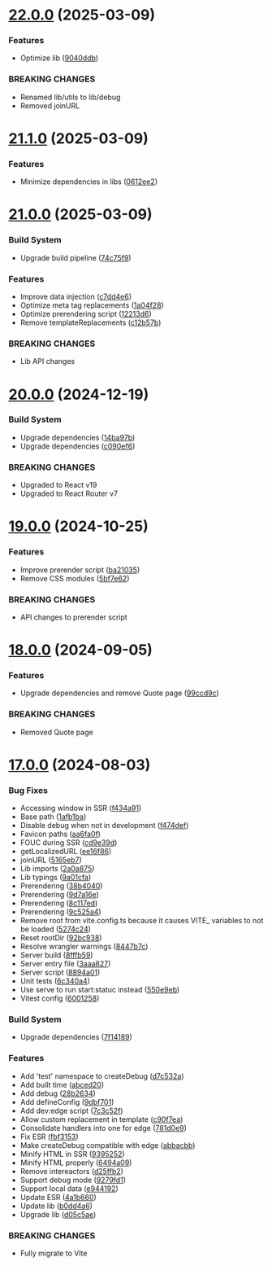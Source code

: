 # [22.0.0](https://github.com/andrewscwei/react-isomorphic-starter-kit/compare/v21.1.0...v22.0.0) (2025-03-09)


### Features

* Optimize lib ([9040ddb](https://github.com/andrewscwei/react-isomorphic-starter-kit/commit/9040ddb27564e7294e7cc885f6105630920ed087))


### BREAKING CHANGES

* Renamed lib/utils to lib/debug
* Removed joinURL

# [21.1.0](https://github.com/andrewscwei/react-isomorphic-starter-kit/compare/v21.0.0...v21.1.0) (2025-03-09)


### Features

* Minimize dependencies in libs ([0612ee2](https://github.com/andrewscwei/react-isomorphic-starter-kit/commit/0612ee23f0bbc5f44e449e2446af1e7e4713c211))

# [21.0.0](https://github.com/andrewscwei/react-isomorphic-starter-kit/compare/v20.0.0...v21.0.0) (2025-03-09)


### Build System

* Upgrade build pipeline ([74c75f9](https://github.com/andrewscwei/react-isomorphic-starter-kit/commit/74c75f938114700fca5a1d5771f477397d2e92fd))


### Features

* Improve data injection ([c7dd4e6](https://github.com/andrewscwei/react-isomorphic-starter-kit/commit/c7dd4e60cd81cf881be7b48177893fe81bdf9e47))
* Optimize meta tag replacements ([1a04f28](https://github.com/andrewscwei/react-isomorphic-starter-kit/commit/1a04f286655729178bceb9739c67023f225598cd))
* Optimize prerendering script ([12213d6](https://github.com/andrewscwei/react-isomorphic-starter-kit/commit/12213d6ed5a044570467011c4cf1045574838bea))
* Remove templateReplacements ([c12b57b](https://github.com/andrewscwei/react-isomorphic-starter-kit/commit/c12b57ba0c13e7ce8fd00e65127dc2aadee8703c))


### BREAKING CHANGES

* Lib API changes

# [20.0.0](https://github.com/andrewscwei/react-isomorphic-starter-kit/compare/v19.0.0...v20.0.0) (2024-12-19)


### Build System

* Upgrade dependencies ([14ba97b](https://github.com/andrewscwei/react-isomorphic-starter-kit/commit/14ba97b13766709c8feef6e5334102bca26f3a0c))
* Upgrade dependencies ([c090ef6](https://github.com/andrewscwei/react-isomorphic-starter-kit/commit/c090ef6aaf429baaef4470c46a915dad45179a26))


### BREAKING CHANGES

* Upgraded to React v19
* Upgraded to React Router v7

# [19.0.0](https://github.com/andrewscwei/react-isomorphic-starter-kit/compare/v18.0.0...v19.0.0) (2024-10-25)


### Features

* Improve prerender script ([ba21035](https://github.com/andrewscwei/react-isomorphic-starter-kit/commit/ba210354bec76b7204481371497b6521d7892dd0))
* Remove CSS modules ([5bf7e62](https://github.com/andrewscwei/react-isomorphic-starter-kit/commit/5bf7e627b54d0c0fbb0a5f31d8d5e188f2192106))


### BREAKING CHANGES

* API changes to prerender script

# [18.0.0](https://github.com/andrewscwei/react-isomorphic-starter-kit/compare/v17.0.0...v18.0.0) (2024-09-05)

### Features

-   Upgrade dependencies and remove Quote page ([99ccd9c](https://github.com/andrewscwei/react-isomorphic-starter-kit/commit/99ccd9c2ad14009ec0825960d5b158b1d89f9f00))

### BREAKING CHANGES

-   Removed Quote page

# [17.0.0](https://github.com/andrewscwei/react-isomorphic-starter-kit/compare/v16.1.0...v17.0.0) (2024-08-03)

### Bug Fixes

-   Accessing window in SSR ([f434a91](https://github.com/andrewscwei/react-isomorphic-starter-kit/commit/f434a91fe65d9fba0e0a374b8cea2dceec5ab779))
-   Base path ([1afb1ba](https://github.com/andrewscwei/react-isomorphic-starter-kit/commit/1afb1ba0ff4c9f6b0d9a5ba9b4b11d9b33369be1))
-   Disable debug when not in development ([f474def](https://github.com/andrewscwei/react-isomorphic-starter-kit/commit/f474deffb206a8c989d700bf9170be88a6cecb36))
-   Favicon paths ([aa6fa0f](https://github.com/andrewscwei/react-isomorphic-starter-kit/commit/aa6fa0f8433747fccbc480ca3a71678704896a95))
-   FOUC during SSR ([cd9e39d](https://github.com/andrewscwei/react-isomorphic-starter-kit/commit/cd9e39d32bc189c72dde068cfece0999962fa60e))
-   getLocalizedURL ([ee16f86](https://github.com/andrewscwei/react-isomorphic-starter-kit/commit/ee16f86b136da945fcefa26c5a1a6b65ef4c917e))
-   joinURL ([5165eb7](https://github.com/andrewscwei/react-isomorphic-starter-kit/commit/5165eb7dfdea9074df61a1737ad8d96acc3d2ce3))
-   Lib imports ([2a0a875](https://github.com/andrewscwei/react-isomorphic-starter-kit/commit/2a0a875fbf4922451a8eae994cc6b422ef050141))
-   Lib typings ([9a01cfa](https://github.com/andrewscwei/react-isomorphic-starter-kit/commit/9a01cfae6922553b2b084fb6b2764b8156b5a386))
-   Prerendering ([38b4040](https://github.com/andrewscwei/react-isomorphic-starter-kit/commit/38b40409de5d6a5bd30b18b200e3073d25476c55))
-   Prerendering ([9d7a16e](https://github.com/andrewscwei/react-isomorphic-starter-kit/commit/9d7a16ec0b125f3a12488ccf1970c6fb17b3d5ed))
-   Prerendering ([8c117ed](https://github.com/andrewscwei/react-isomorphic-starter-kit/commit/8c117eda03940eea8824c0800a7c33f6b01a855e))
-   Prerendering ([9c525a4](https://github.com/andrewscwei/react-isomorphic-starter-kit/commit/9c525a4a4438348a10ba861b4b27a92292c285c2))
-   Remove root from vite.config.ts because it causes VITE\_ variables to not be loaded ([5274c24](https://github.com/andrewscwei/react-isomorphic-starter-kit/commit/5274c24ad9992cb882fbd8990b84a3ebfb099542))
-   Reset rootDir ([92bc938](https://github.com/andrewscwei/react-isomorphic-starter-kit/commit/92bc93888886527595de0822c83efe7a6e1dad8e))
-   Resolve wrangler warnings ([8447b7c](https://github.com/andrewscwei/react-isomorphic-starter-kit/commit/8447b7c8dad8e04df843ca0d82ea92f9e67b1e15))
-   Server build ([8fffb59](https://github.com/andrewscwei/react-isomorphic-starter-kit/commit/8fffb59e5c46c321aa8000c53525656acfb21729))
-   Server entry file ([3aaa827](https://github.com/andrewscwei/react-isomorphic-starter-kit/commit/3aaa8274269e08a15f2b4018ed56aa55fb3cf776))
-   Server script ([8894a01](https://github.com/andrewscwei/react-isomorphic-starter-kit/commit/8894a01ff1d6e77da491f156091c44bb5706ebd5))
-   Unit tests ([6c340a4](https://github.com/andrewscwei/react-isomorphic-starter-kit/commit/6c340a4d803a4fb91793937114a8f289f3451b9f))
-   Use serve to run start:statuc instead ([550e9eb](https://github.com/andrewscwei/react-isomorphic-starter-kit/commit/550e9eb2ac97f5444fe061bb6fdcb512993b2bed))
-   Vitest config ([6001258](https://github.com/andrewscwei/react-isomorphic-starter-kit/commit/6001258c16876b9e219111a086c3c66dfe07973d))

### Build System

-   Upgrade dependencies ([7f14189](https://github.com/andrewscwei/react-isomorphic-starter-kit/commit/7f14189952b5bcfc9daed9846d3665342b426355))

### Features

-   Add 'test' namespace to createDebug ([d7c532a](https://github.com/andrewscwei/react-isomorphic-starter-kit/commit/d7c532a8b1807327e9dd1e078c34973b85ddd60c))
-   Add built time ([abced20](https://github.com/andrewscwei/react-isomorphic-starter-kit/commit/abced20d7487dc52b22ea9cc46059d7473a6460c))
-   Add debug ([28b2634](https://github.com/andrewscwei/react-isomorphic-starter-kit/commit/28b2634a51104421d171e68f2d7bd51e56a1464c))
-   Add defineConfig ([9dbf701](https://github.com/andrewscwei/react-isomorphic-starter-kit/commit/9dbf7013feab1ff5d05ad74aff707cb4077b0bd7))
-   Add dev:edge script ([7c3c52f](https://github.com/andrewscwei/react-isomorphic-starter-kit/commit/7c3c52f83124f1342d71ea2777d6a4422818991c))
-   Allow custom replacement in template ([c90f7ea](https://github.com/andrewscwei/react-isomorphic-starter-kit/commit/c90f7ea48cb15e3b3362d3ed22166d6f4f37d5fa))
-   Consolidate handlers into one for edge ([781d0e9](https://github.com/andrewscwei/react-isomorphic-starter-kit/commit/781d0e912a286a871e3a202106c969fa3ede5078))
-   Fix ESR ([fbf3153](https://github.com/andrewscwei/react-isomorphic-starter-kit/commit/fbf3153f8968084b00322383bc5f55f322bbfefc))
-   Make createDebug compatible with edge ([abbacbb](https://github.com/andrewscwei/react-isomorphic-starter-kit/commit/abbacbbe258cf527fea9f354f98574b6a6c19005))
-   Minify HTML in SSR ([9395252](https://github.com/andrewscwei/react-isomorphic-starter-kit/commit/9395252a36a6e86a0fac9cc6989b74cd20a957fc))
-   Minify HTML properly ([6494a09](https://github.com/andrewscwei/react-isomorphic-starter-kit/commit/6494a097daff3a1c48e76f166fc52d0ccdfa022d))
-   Remove intereactors ([d25ffb2](https://github.com/andrewscwei/react-isomorphic-starter-kit/commit/d25ffb2f0e0964a5cb97fe968e7323174b808a4c))
-   Support debug mode ([9279fd1](https://github.com/andrewscwei/react-isomorphic-starter-kit/commit/9279fd1f93cb59c8ee0f339b30df72b0d2fbd5b2))
-   Support local data ([e944192](https://github.com/andrewscwei/react-isomorphic-starter-kit/commit/e9441921b5bf1fa859c50ad1fa9373806b2ca61a))
-   Update ESR ([4a1b660](https://github.com/andrewscwei/react-isomorphic-starter-kit/commit/4a1b6606f538597b41d9d728282aa94650f4bfc6))
-   Update lib ([b0dd4a6](https://github.com/andrewscwei/react-isomorphic-starter-kit/commit/b0dd4a6cc46c09117ab2d83cb71662a10d4db9e6))
-   Upgrade lib ([d05c5ae](https://github.com/andrewscwei/react-isomorphic-starter-kit/commit/d05c5aeb8841dc89fc0ed50932b8e00177b19f1b))

### BREAKING CHANGES

-   Fully migrate to Vite
